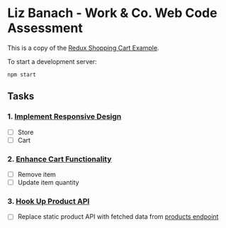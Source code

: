 # Liz Banach - Work & Co. Web Code Assessment

This is a copy of the [Redux Shopping Cart Example](https://github.com/reactjs/redux/tree/master/examples/shopping-cart).

To start a development server:

```
npm start
```

## Tasks

### 1. [Implement Responsive Design](/tasks/01-responsive-design.md)

- [ ] Store
- [ ] Cart

### 2. [Enhance Cart Functionality](/tasks/02-cart-enhancements.md)

- [ ] Remove item
- [ ] Update item quantity

### 3. [Hook Up Product API](/tasks/03-product-api.md)

- [ ] Replace static product API with fetched data from [products endpoint](http://tech.work.co/shopping-cart/products.json)
